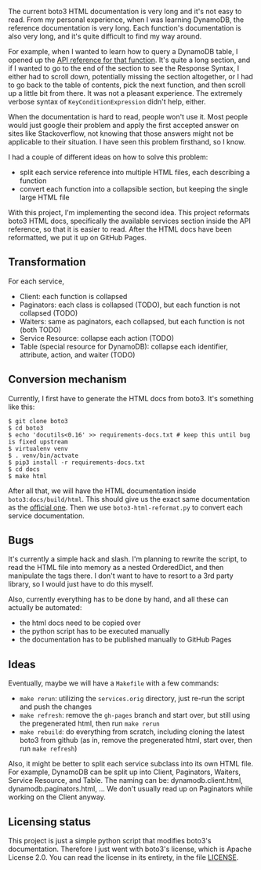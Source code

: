 The current boto3 HTML documentation is very long and it's not easy to read. From my personal experience, when I was learning DynamoDB, the reference documentation is very long. Each function's documentation is also very long, and it's quite difficult to find my way around.

For example, when I wanted to learn how to query a DynamoDB table, I opened up the [API reference for that function](https://boto3.amazonaws.com/v1/documentation/api/latest/reference/services/dynamodb.html#DynamoDB.Client.query). It's quite a long section, and if I wanted to go to the end of the section to see the Response Syntax, I either had to scroll down, potentially missing the section altogether, or I had to go back to the table of contents, pick the next function, and then scroll up a little bit from there. It was not a pleasant experience. The extremely verbose syntax of `KeyConditionExpression` didn't help, either.

When the documentation is hard to read, people won't use it. Most people would just google their problem and apply the first accepted answer on sites like Stackoverflow, not knowing that those answers might not be applicable to their situation. I have seen this problem firsthand, so I know.

I had a couple of different ideas on how to solve this problem:
- split each service reference into multiple HTML files, each describing a function
- convert each function into a collapsible section, but keeping the single large HTML file

With this project, I'm implementing the second idea. This project reformats boto3 HTML docs, specifically the available services section inside the API reference, so that it is easier to read. After the HTML docs have been reformatted, we put it up on GitHub Pages.

## Transformation

For each service,
- Client: each function is collapsed
- Paginators: each class is collapsed (TODO), but each function is not collapsed (TODO)
- Waiters: same as paginators, each collapsed, but each function is not (both TODO)
- Service Resource: collapse each action (TODO)
- Table (special resource for DynamoDB): collapse each identifier, attribute, action, and waiter (TODO)

## Conversion mechanism

Currently, I first have to generate the HTML docs from boto3. It's something like this:

```console
$ git clone boto3
$ cd boto3
$ echo 'docutils<0.16' >> requirements-docs.txt # keep this until bug is fixed upstream
$ virtualenv venv
$ . venv/bin/actvate
$ pip3 install -r requirements-docs.txt
$ cd docs
$ make html
```

After all that, we will have the HTML documentation inside `boto3:docs/build/html`. This should give us the exact same documentation as the [official one](https://boto3.amazonaws.com/v1/documentation/api/latest/index.html). Then we use `boto3-html-reformat.py` to convert each service documentation.

## Bugs

It's currently a simple hack and slash. I'm planning to rewrite the script, to read the HTML file into memory as a nested OrderedDict, and then manipulate the tags there. I don't want to have to resort to a 3rd party library, so I would just have to do this myself.

Also, currently everything has to be done by hand, and all these can actually be automated:
- the html docs need to be copied over
- the python script has to be executed manually
- the documentation has to be published manually to GitHub Pages

## Ideas

Eventually, maybe we will have a `Makefile` with a few commands:
- `make rerun`: utilizing the `services.orig` directory, just re-run the script and push the changes
- `make refresh`: remove the `gh-pages` branch and start over, but still using the pregenerated html, then run `make rerun`
- `make rebuild`: do everything from scratch, including cloning the latest boto3 from github (as in, remove the pregenerated html, start over, then run `make refresh`)

Also, it might be better to split each service subclass into its own HTML file. For example, DynamoDB can be split up into Client, Paginators, Waiters, Service Resource, and Table. The naming can be: dynamodb.client.html, dynamodb.paginators.html, ... We don't usually read up on Paginators while working on the Client anyway.

## Licensing status

This project is just a simple python script that modifies boto3's documentation. Therefore I just went with boto3's license, which is Apache License 2.0. You can read the license in its entirety, in the file [LICENSE](LICENSE).
